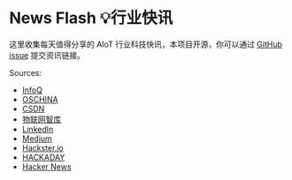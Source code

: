 # News Flash 💡行业快讯

这里收集每天值得分享的 AIoT 行业科技快讯，本项目开源，你可以通过 [GitHub issue](https://github.com/getiot/newsflash/issues) 提交资讯链接。



Sources:

- [InfoQ](https://www.infoq.cn)
- [OSCHINA](https://www.oschina.net)
- [CSDN](https://www.csdn.net)
- [物联网智库](https://www.iot101.com)
- [LinkedIn](https://www.linkedin.com)
- [Medium](https://medium.com)
- [Hackster.io](https://www.hackster.io)
- [HACKADAY](https://hackaday.com)
- [Hacker News](https://news.ycombinator.com)
